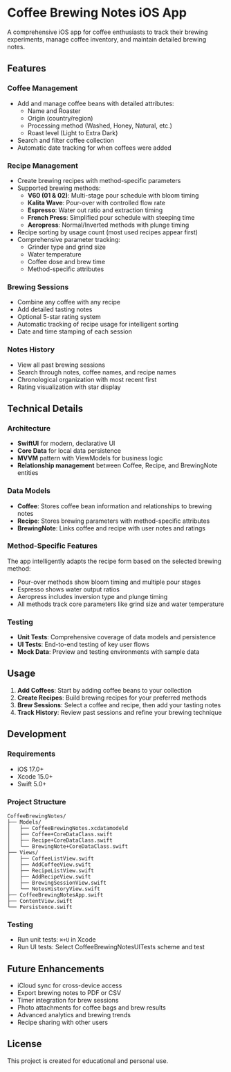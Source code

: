 # Coffee Brewing Notes iOS App

A comprehensive iOS app for coffee enthusiasts to track their brewing experiments, manage coffee inventory, and maintain detailed brewing notes.

## Features

### Coffee Management
- Add and manage coffee beans with detailed attributes:
  - Name and Roaster
  - Origin (country/region)
  - Processing method (Washed, Honey, Natural, etc.)
  - Roast level (Light to Extra Dark)
- Search and filter coffee collection
- Automatic date tracking for when coffees were added

### Recipe Management
- Create brewing recipes with method-specific parameters
- Supported brewing methods:
  - **V60 (01 & 02)**: Multi-stage pour schedule with bloom timing
  - **Kalita Wave**: Pour-over with controlled flow rate
  - **Espresso**: Water out ratio and extraction timing
  - **French Press**: Simplified pour schedule with steeping time
  - **Aeropress**: Normal/Inverted methods with plunge timing
- Recipe sorting by usage count (most used recipes appear first)
- Comprehensive parameter tracking:
  - Grinder type and grind size
  - Water temperature
  - Coffee dose and brew time
  - Method-specific attributes

### Brewing Sessions
- Combine any coffee with any recipe
- Add detailed tasting notes
- Optional 5-star rating system
- Automatic tracking of recipe usage for intelligent sorting
- Date and time stamping of each session

### Notes History
- View all past brewing sessions
- Search through notes, coffee names, and recipe names
- Chronological organization with most recent first
- Rating visualization with star display

## Technical Details

### Architecture
- **SwiftUI** for modern, declarative UI
- **Core Data** for local data persistence
- **MVVM** pattern with ViewModels for business logic
- **Relationship management** between Coffee, Recipe, and BrewingNote entities

### Data Models
- **Coffee**: Stores coffee bean information and relationships to brewing notes
- **Recipe**: Stores brewing parameters with method-specific attributes
- **BrewingNote**: Links coffee and recipe with user notes and ratings

### Method-Specific Features
The app intelligently adapts the recipe form based on the selected brewing method:
- Pour-over methods show bloom timing and multiple pour stages
- Espresso shows water output ratios
- Aeropress includes inversion type and plunge timing
- All methods track core parameters like grind size and water temperature

### Testing
- **Unit Tests**: Comprehensive coverage of data models and persistence
- **UI Tests**: End-to-end testing of key user flows
- **Mock Data**: Preview and testing environments with sample data

## Usage

1. **Add Coffees**: Start by adding coffee beans to your collection
2. **Create Recipes**: Build brewing recipes for your preferred methods
3. **Brew Sessions**: Select a coffee and recipe, then add your tasting notes
4. **Track History**: Review past sessions and refine your brewing technique

## Development

### Requirements
- iOS 17.0+
- Xcode 15.0+
- Swift 5.0+

### Project Structure
```
CoffeeBrewingNotes/
├── Models/
│   ├── CoffeeBrewingNotes.xcdatamodeld
│   ├── Coffee+CoreDataClass.swift
│   ├── Recipe+CoreDataClass.swift
│   └── BrewingNote+CoreDataClass.swift
├── Views/
│   ├── CoffeeListView.swift
│   ├── AddCoffeeView.swift
│   ├── RecipeListView.swift
│   ├── AddRecipeView.swift
│   ├── BrewingSessionView.swift
│   └── NotesHistoryView.swift
├── CoffeeBrewingNotesApp.swift
├── ContentView.swift
└── Persistence.swift
```

### Testing
- Run unit tests: `⌘+U` in Xcode
- Run UI tests: Select CoffeeBrewingNotesUITests scheme and test

## Future Enhancements

- iCloud sync for cross-device access
- Export brewing notes to PDF or CSV
- Timer integration for brew sessions
- Photo attachments for coffee bags and brew results
- Advanced analytics and brewing trends
- Recipe sharing with other users

## License

This project is created for educational and personal use.